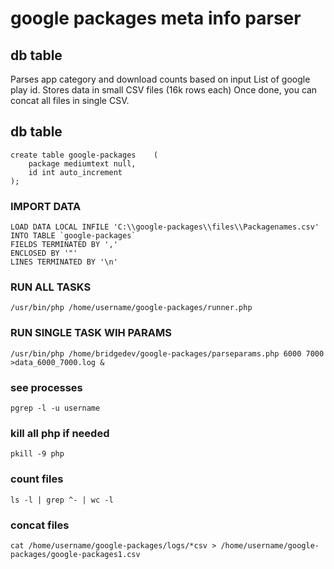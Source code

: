# google packages meta info parser

## db table

Parses app category and download counts based on input List of google play id.
Stores data in small CSV files (16k rows each)
Once done, you can concat all files in single CSV.


## db table
    create table google-packages    (
        package mediumtext null,
        id int auto_increment
    );




### IMPORT DATA

    LOAD DATA LOCAL INFILE 'C:\\google-packages\\files\\Packagenames.csv'
    INTO TABLE `google-packages`
    FIELDS TERMINATED BY ','
    ENCLOSED BY '"'
    LINES TERMINATED BY '\n'


### RUN ALL TASKS
    /usr/bin/php /home/username/google-packages/runner.php

### RUN SINGLE TASK WIH PARAMS
    /usr/bin/php /home/bridgedev/google-packages/parseparams.php 6000 7000 >data_6000_7000.log &



### see processes
    pgrep -l -u username

### kill all php if needed
    pkill -9 php

### count files
    ls -l | grep ^- | wc -l

### concat files
    cat /home/username/google-packages/logs/*csv > /home/username/google-packages/google-packages1.csv

